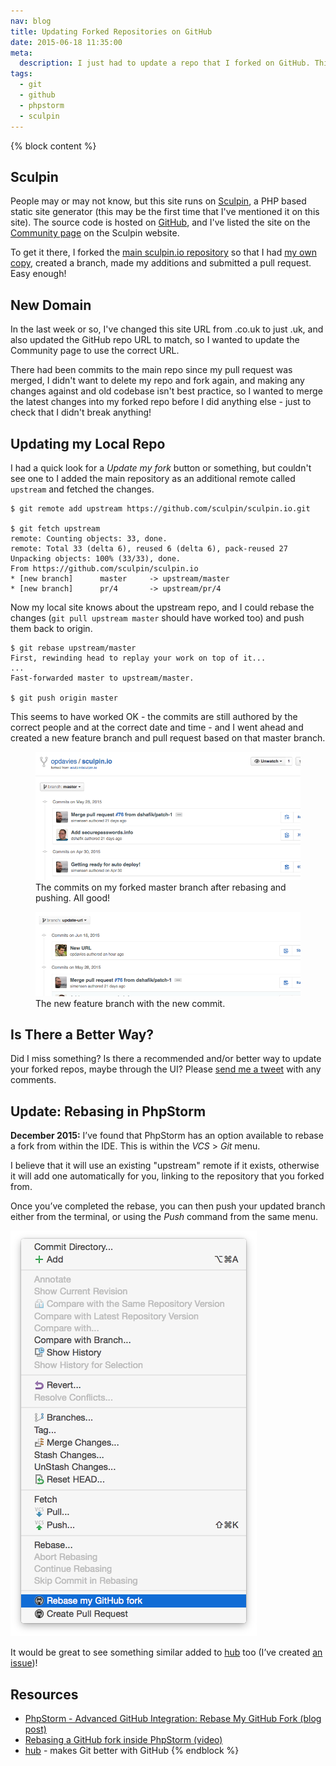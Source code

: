 ```yaml
---
nav: blog
title: Updating Forked Repositories on GitHub
date: 2015-06-18 11:35:00
meta:
  description: I just had to update a repo that I forked on GitHub. This is how I did it. Did I do it the correct way?
tags:
  - git
  - github
  - phpstorm
  - sculpin
---
```

{% block content %}
## Sculpin

People may or may not know, but this site runs on [Sculpin](https://sculpin.io/), a PHP based static site generator (this may be the first time that I've mentioned it on this site). The source code is hosted on [GitHub](https://github.com/opdavies/oliverdavies.uk), and I've listed the site on the [Community page](https://sculpin.io/community/) on the Sculpin website.

To get it there, I forked the [main sculpin.io repository](https://github.com/sculpin/sculpin.io) so that I had [my own copy](https://github.com/opdavies/sculpin.io), created a branch, made my additions and submitted a pull request. Easy enough!

## New Domain

In the last week or so, I've changed this site URL from .co.uk to just .uk, and also updated the GitHub repo URL to match, so I wanted to update the Community page to use the correct URL.

There had been commits to the main repo since my pull request was merged, I didn't want to delete my repo and fork again, and making any changes against and old codebase isn't best practice, so I wanted to merge the latest changes into my forked repo before I did anything else - just to check that I didn't break anything!

## Updating my Local Repo

I had a quick look for a *Update my fork* button or something, but couldn't see one to I added the main repository as an additional remote called `upstream` and fetched the changes.

    $ git remote add upstream https://github.com/sculpin/sculpin.io.git

    $ git fetch upstream
    remote: Counting objects: 33, done.
    remote: Total 33 (delta 6), reused 6 (delta 6), pack-reused 27
    Unpacking objects: 100% (33/33), done.
    From https://github.com/sculpin/sculpin.io
    * [new branch]      master     -> upstream/master
    * [new branch]      pr/4       -> upstream/pr/4

Now my local site knows about the upstream repo, and I could rebase the changes (`git pull upstream master` should have worked too) and push them back to origin.

    $ git rebase upstream/master
    First, rewinding head to replay your work on top of it...
    ...
    Fast-forwarded master to upstream/master.

    $ git push origin master

This seems to have worked OK - the commits are still authored by the correct people and at the correct date and time - and I went ahead and created a new feature branch and pull request based on that master branch.

<figure>
  <img src="/assets/images/blog/forked-github-repo-commits.png" alt="The commits on my master branch after rebasing">
  <figcaption>The commits on my forked master branch after rebasing and pushing. All good!</figcaption>
</figure>

<figure>
  <img src="/assets/images/blog/my-commit-to-the-rebased-branch.png" alt="The new feature branch with my additional commit.">
  <figcaption>The new feature branch with the new commit.</figcaption>
</figure>

## Is There a Better Way?

Did I miss something? Is there a recommended and/or better way to update your forked repos, maybe through the UI? Please <a href="https://twitter.com/?status=Rebasing GitHub Forks: @{{ site.twitter.name }}">send me a tweet</a> with any comments.

## Update: Rebasing in PhpStorm

__December 2015:__ I’ve found that PhpStorm has an option available to rebase a fork from within the IDE. This is within the *VCS* > *Git* menu.

I believe that it will use an existing "upstream" remote if it exists, otherwise it will add one automatically for you, linking to the repository that you forked from.

Once you’ve completed the rebase, you can then push your updated branch either from the terminal, or using the *Push* command from the same menu.

![Rebasing a forked repository in PhpStorm using the VCS menu.](/assets/images/blog/github-fork-rebase-phpstorm.png)

It would be great to see something similar added to [hub](https://hub.github.com) too (I’ve created [an issue](https://github.com/github/hub/issues/1047))!

## Resources

* [PhpStorm - Advanced GitHub Integration: Rebase My GitHub Fork (blog post)](http://blog.jetbrains.com/idea/2011/02/advanced-github-integration-rebase-my-github-fork/)
* [Rebasing a GitHub fork inside PhpStorm (video)](https://www.youtube.com/watch?v=Twy-dhVgN4k)
* [hub](https://hub.github.com) - makes Git better with GitHub
{% endblock %}
